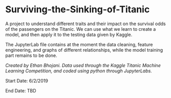 # Surviving-the-Sinking-of-Titanic
A project to understand different traits and their impact on the survival odds of the passengers on the Titanic. We can use what we learn to create a model, and then apply it to the testing data given by Kaggle. 

The JupyterLab file contains at the moment the data cleaning, feature engineering, and graphs of different relationships, while the model training part remains to be done. 

*Created by Ethan Bhojani. Data used through the Kaggle Titanic Machine Learning Competition, and coded using python through JupyterLabs.* 

Start Date: 6/2/2019

End Date: TBD
